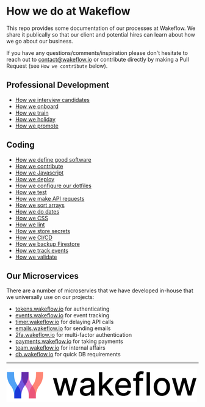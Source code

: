 # How we do at Wakeflow

This repo provides some documentation of our processes at Wakeflow. We share it publically so that our client and potential hires can learn about how we go about our business.

If you have any questions/comments/inspiration please don't hesitate to reach out to contact@wakeflow.io or contribute directly by making a Pull Request (see `How we contribute` below).

## Professional Development
* [How we interview candidates](interview.md)
* [How we onboard](onboard.md)
* [How we train](trainingMaterials.md)
* [How we holiday](holidays.md)
* [How we promote](progression.md)


## Coding
* [How we define good software](good_software.md)
* [How we contribute](contributing.md)
* [How we Javascript](javascript.md)
* [How we deploy](deploying.md)
* [How we configure our dotfiles](dotfiles.md)
* [How we test](testing.md)
* [How we make API requests](api_requests.md)
* [How we sort arrays](sorting_arrays.md)
* [How we do dates](dates.md)
* [How we CSS](css.md)
* [How we lint](linting.md)
* [How we store secrets](secrets.md)
* [How we CI/CD](cicd.md)
* [How we backup Firestore](firestore_backups.md)
* [How we track events](event_tracking.md)
* [How we validate](validation.md)

## Our Microservices

There are a number of microservies that we have developed in-house that we universally use on our projects:

* [tokens.wakeflow.io](https://tokens.wakeflow.io) for authenticating
* [events.wakeflow.io](https://tokens.wakeflow.io) for event tracking 
* [timer.wakeflow.io](https://timer.wakeflow.io) for delaying API calls
* [emails.wakeflow.io](https://emails.wakeflow.io) for sending emails
* [2fa.wakeflow.io](https://2fa.wakeflow.io) for multi-factor authentication
* [payments.wakeflow.io](https://payments.wakeflow.io) for taking payments
* [team.wakeflow.io](https://team.wakeflow.io) for internal affairs
* [db.wakeflow.io](https://db.wakeflow.io) for quick DB requirements


---
![Wakeflow](images/wakeflowlogo.png)